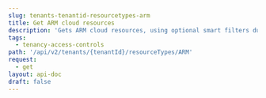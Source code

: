 ```yaml
---
slug: tenants-tenantid-resourcetypes-arm
title: Get ARM cloud resources
description: 'Gets ARM cloud resources, using optional smart filters during discovery.'
tags:
  - tenancy-access-controls
path: '/api/v2/tenants/{tenantId}/resourceTypes/ARM'
request:
  - get
layout: api-doc
draft: false
---
```

